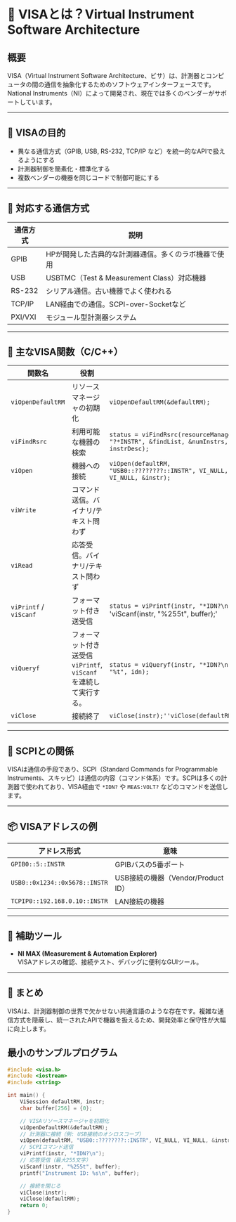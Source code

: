 # 🧪 VISAとは？Virtual Instrument Software Architecture

## 概要

VISA（Virtual Instrument Software Architecture、ビサ）は、計測器とコンピュータの間の通信を抽象化するためのソフトウェアインターフェースです。National Instruments（NI）によって開発され、現在では多くのベンダーがサポートしています。

---

## 🎯 VISAの目的

- 異なる通信方式（GPIB, USB, RS-232, TCP/IP など）を統一的なAPIで扱えるようにする
- 計測器制御を簡素化・標準化する
- 複数ベンダーの機器を同じコードで制御可能にする

---

## 🔌 対応する通信方式

| 通信方式 | 説明 |
|----------|------|
| GPIB     | HPが開発した古典的な計測器通信。多くのラボ機器で使用 |
| USB      | USBTMC（Test & Measurement Class）対応機器 |
| RS-232   | シリアル通信。古い機器でよく使われる |
| TCP/IP   | LAN経由での通信。SCPI-over-Socketなど |
| PXI/VXI  | モジュール型計測器システム |

---

## 🧰 主なVISA関数（C/C++）

| 関数名         | 役割 | |
|----------------|------|-----|
| `viOpenDefaultRM` | リソースマネージャの初期化 | `viOpenDefaultRM(&defaultRM);` |
| `viFindRsrc`      | 利用可能な機器の検索 | `status = viFindRsrc(resourceManager, "?*INSTR", &findList, &numInstrs, instrDesc);`|
| `viOpen`          | 機器への接続 | `viOpen(defaultRM, "USB0::????????::INSTR", VI_NULL, VI_NULL, &instr);` |
| `viWrite`         | コマンド送信。バイナリ/テキスト問わず | |
| `viRead`          | 応答受信。バイナリ/テキスト問わず | |
| `viPrintf` / `viScanf` | フォーマット付き送受信 | `status = viPrintf(instr, "*IDN?\n");`<br>'viScanf(instr, "%255t", buffer);'|
| `viQueryf` | フォーマット付き送受信<br>`viPrintf`, `viScanf`を連続して実行する。 | `status = viQueryf(instr, "*IDN?\n", "%t", idn);`|
| `viClose`         | 接続終了 | `viClose(instr);''viClose(defaultRM);` |

---

## 📄 SCPIとの関係

VISAは通信の手段であり、SCPI（Standard Commands for Programmable Instruments、スキッピ）は通信の内容（コマンド体系）です。SCPIは多くの計測器で使われており、VISA経由で `*IDN?` や `MEAS:VOLT?` などのコマンドを送信します。

---

## 📦 VISAアドレスの例

| アドレス形式 | 意味 |
|--------------|------|
| `GPIB0::5::INSTR` | GPIBバスの5番ポート |
| `USB0::0x1234::0x5678::INSTR` | USB接続の機器（Vendor/Product ID） |
| `TCPIP0::192.168.0.10::INSTR` | LAN接続の機器 |

---

## 🧭 補助ツール

- **NI MAX (Measurement & Automation Explorer)**  
  VISAアドレスの確認、接続テスト、デバッグに便利なGUIツール。

---

## 🧠 まとめ

VISAは、計測器制御の世界で欠かせない共通言語のような存在です。複雑な通信方式を隠蔽し、統一されたAPIで機器を扱えるため、開発効率と保守性が大幅に向上します。

## 最小のサンプルプログラム
```cpp
#include <visa.h>
#include <iostream>
#include <string>

int main() {
    ViSession defaultRM, instr;
    char buffer[256] = {0};

    // VISAリソースマネージャを初期化
    viOpenDefaultRM(&defaultRM);
    // 計測器に接続（例: USB接続のオシロスコープ）
    viOpen(defaultRM, "USB0::????????::INSTR", VI_NULL, VI_NULL, &instr);
    // SCPIコマンド送信
    viPrintf(instr, "*IDN?\n");
    // 応答受信（最大255文字）
    viScanf(instr, "%255t", buffer);
    printf("Instrument ID: %s\n", buffer);

    // 接続を閉じる
    viClose(instr);
    viClose(defaultRM);
    return 0;
}
```
